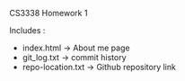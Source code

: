 CS3338 Homework 1 

Includes : 
- index.html -> About me page 
- git_log.txt -> commit history 
- repo-location.txt -> Github repository link 
